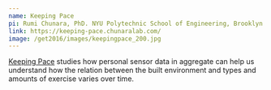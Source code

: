 ```yaml
---
name: Keeping Pace
pi: Rumi Chunara, PhD. NYU Polytechnic School of Engineering, Brooklyn
link: https://keeping-pace.chunaralab.com/
image: /get2016/images/keepingpace_200.jpg
---
```


[Keeping Pace](https://keeping-pace.chunaralab.com/) studies how personal sensor data in aggregate can help us understand how the relation between the built environment and types and amounts of exercise varies over time.
